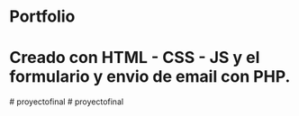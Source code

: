 # Portfolio

# Creado con HTML - CSS - JS y el formulario y envio de email con PHP.
#   p r o y e c t o f i n a l  
 #   p r o y e c t o f i n a l  
 
